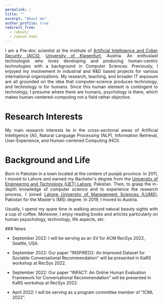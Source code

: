 ```yaml
---
permalink: /
title: ""
excerpt: "About me"
author_profile: true
redirect_from: 
  - /about/
  - /about.html
---
```


<div style="text-align: justify"> 
I am a Pre-doc scientist at the institute of <a href="https://www.aau.at/en/aics/"> Artificial Intelligence and Cyber Security 
(AICS)</a>, <a href="https://www.aau.at/en/">University of Klagenfurt</a>, Austria. An enthusiast technologist who 
loves developing and producing human-centric technologies with a background in Computer Sciences.
Previously, I enjoyed my involvement in industrial and R&D based projects for various 
international organizations. My research, teaching, and broader IT exposure are all grounded
on the idea that computer-science produces technology, and technology is for humans. Since this human element is 
contingent to technology, I presume where there are humans, psychology is there, which 
makes human-centered-computing not a field rather objective.
<br />
</div>

Research Interests
======
<div style="text-align: justify"> 
My main research interests lie in the cross-sectional areas of Artificial Intelligence (AI), 
Natural Language Processing (NLP), Information Retrieval, User-Experience, and Human-centered Computing (HCI). 

</div>

Background and Life
======
<div style="text-align: justify"> 
Born in Pakistan in a town located at the centere of punjab province.
In 2011, I moved to  Lahore and earned my Bachelor's degree 
from the <a href="https://www.uet.edu.pk"> University of Engineering and Technology (UET) Lahore</a>, Pakistan.
Then, to grasp the in-depth knowledge of computer science and to experience the research process, 
I joined <a href="https://lums.edu.pk/">Lahore University of Management Sciences (LUMS)</a>, Pakistan for the Master's (MS) degree. In 2019, I moved to Austria. 


Usually, I spend my spare time in walking around natural beauty sights with a cup of coffee. 
Moreover, I enjoy reading books and articles particularly on human psyschology, 
technology, life aspects, etc.
</div>
### News

- September 2022: I will be serving as an SV for ACM RecSys 2022, Seattle, USA.

- September 2022: Our paper "INSPIRED2: An Improved Dataset for Sociable Conversational Recommendation" will be presented in KaRS workshop at RecSys 2022.

- September 2022: Our paper "INFACT: An Online Human Evaluation Framework for Conversational Recommendation" will be presented in KaRS workshop at RecSys 2022.

- April 2022: I will be serving as a program committee member of "ICML 2022".

